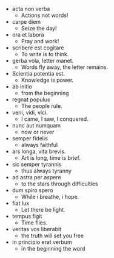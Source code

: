 - acta non verba
  - Actions not words!
- carpe diem
  - Seize the day!
- ora et labora
  - Pray and work!
- scribere est cogitare
  - To write is to think.
- gerba vola, letter manet.
  - Words fly away, the letter remains.
- Scientia potentia est.
  - Knowledge is power.
- ab initio
  - from the beginning
- regnat populus
  - The people rule.
- veni, vidi, vici.
  - I came, I saw, I conquered.
- nunc aut numquam
  - now or never
- semper fidelis
  - always faithful
- ars longa, vita brevis.
  - Art is long, time is brief.
- sic semper tyrannis
  - thus always tyranny
- ad astra per aspere
  - to the stars through difficulties
- dum spiro spero
  - While i breathe, i hope.
- fiat lux
  - Let there be light.
- tempus figit
  - Time flies.
- veritas vos liberabit
  - the truth will set you free
- in principio erat verbum
   - in the beginning the word

